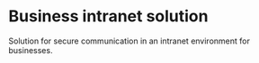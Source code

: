 # Business intranet solution

Solution for secure communication in an intranet environment for businesses.
